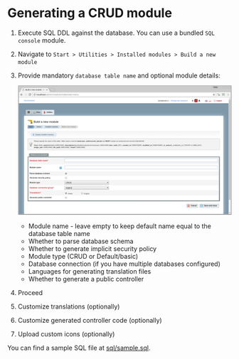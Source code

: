 # Generating a CRUD module

1. Execute SQL DDL against the database. You can use a bundled `SQL console` module.
2. Navigate to `Start > Utilities > Installed modules > Build a new module`
3. Provide mandatory `database table name` and optional module details:

    ![Generating a CRUD module](screens/GENERATING_A_CRUD_MODULE_1.png)
    * Module name - leave empty to keep default name equal to the database table name
    * Whether to parse database schema
    * Whether to generate implicit security policy
    * Module type (CRUD or Default/basic)
    * Database connection (if you have multiple databases configured)
    * Languages for generating translation files
    * Whether to generate a public controller
    
4. Proceed
5. Customize translations (optionally)
6. Customize generated controller code (optionally)
7. Upload custom icons (optionally)

You can find a sample SQL file at [sql/sample.sql](sql/sample.sql).